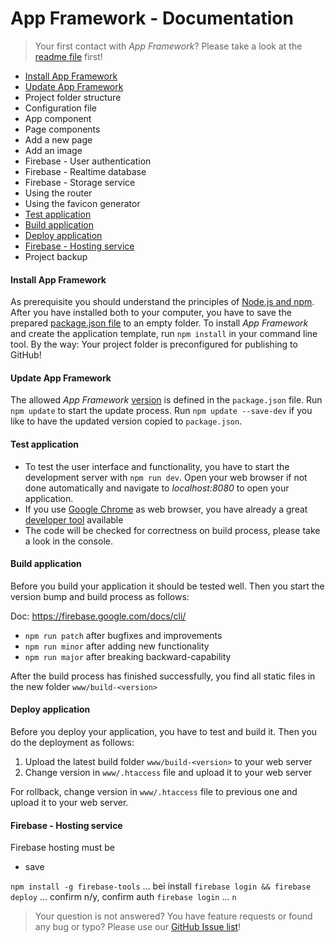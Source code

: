# App Framework - Documentation

> Your first contact with *App Framework*? Please take a look at the [readme file](README.md) first!

- [Install App Framework](#install-app-framework)
- [Update App Framework](#update-app-framework)
- Project folder structure
- Configuration file
- App component
- Page components
- Add a new page
- Add an image
- Firebase - User authentication
- Firebase - Realtime database
- Firebase - Storage service
- Using the router
- Using the favicon generator
- [Test application](#test-application)
- [Build application](#build-application)
- [Deploy application](#deploy-application)
- [Firebase - Hosting service](#firebase---hosting-service)
- Project backup

#### Install App Framework

As prerequisite you should understand the principles of [Node.js and npm](https://docs.npmjs.com/getting-started/what-is-npm). After you have installed both to your computer, you have to save the prepared [package.json file](https://raw.githubusercontent.com/scriptPilot/app-framework/master/demo-app/package.json) to an empty folder. To install *App Framework* and create the application template, run `npm install` in your command line tool. By the way: Your project folder is preconfigured for publishing to GitHub!

#### Update App Framework

The allowed *App Framework* [version](https://docs.npmjs.com/misc/semver) is defined in the `package.json` file. Run `npm update` to start the update process. Run `npm update --save-dev` if you like to have the updated version copied to `package.json`.

#### Test application

- To test the user interface and functionality, you have to start the development server with `npm run dev`. Open your web browser if not done automatically and navigate to *localhost:8080* to open your application.
- If you use [Google Chrome](https://www.google.de/chrome/) as web browser, you have already a great [developer tool](https://developers.google.com/web/tools/chrome-devtools/) available
- The code will be checked for correctness on build process, please take a look in the console.

#### Build application

Before you build your application it should be tested well. Then you start the version bump and build process as follows:

Doc: https://firebase.google.com/docs/cli/

- `npm run patch` after bugfixes and improvements
- `npm run minor` after adding new functionality
- `npm run major` after breaking backward-capability

After the build process has finished successfully, you find all static files in the new folder `www/build-<version>`

#### Deploy application

Before you deploy your application, you have to test and build it. Then you do the deployment as follows:

1. Upload the latest build folder `www/build-<version>` to your web server
2. Change version in `www/.htaccess` file and upload it to your web server

For rollback, change version in `www/.htaccess` file to previous one and upload it to your web server.

#### Firebase - Hosting service

Firebase hosting must be 

- save 


`npm install -g firebase-tools`  ... bei install
`firebase login && firebase deploy` ... confirm n/y, confirm auth
`firebase login` ... `n`

> Your question is not answered? You have feature requests or found any bug or typo? Please use our [GitHub Issue list](https://github.com/scriptPilot/app-framework/issues)!
